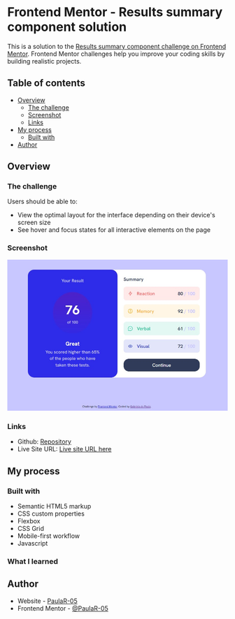 # Frontend Mentor - Results summary component solution

This is a solution to the [Results summary component challenge on Frontend Mentor](https://www.frontendmentor.io/challenges/results-summary-component-CE_K6s0maV). Frontend Mentor challenges help you improve your coding skills by building realistic projects.

## Table of contents

- [Overview](#overview)
  - [The challenge](#the-challenge)
  - [Screenshot](#screenshot)
  - [Links](#links)
- [My process](#my-process)
  - [Built with](#built-with)
- [Author](#author)

## Overview

### The challenge

Users should be able to:

- View the optimal layout for the interface depending on their device's screen size
- See hover and focus states for all interactive elements on the page

### Screenshot

![](./screenshot.jpg)

### Links

- Github: [Repository](https://github.com/PaulaR-05/Results-summary-component)
- Live Site URL: [Live site URL here](https://paular-05.github.io/Results-summary-component/)

## My process

### Built with

- Semantic HTML5 markup
- CSS custom properties
- Flexbox
- CSS Grid
- Mobile-first workflow
- Javascript

### What I learned

## Author

- Website - [PaulaR-05](https://github.com/PaulaR-05)
- Frontend Mentor - [@PaulaR-05](https://www.frontendmentor.io/profile/PaulaR-05)
